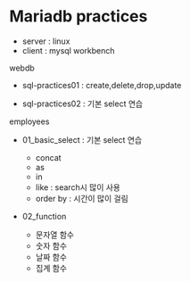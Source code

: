 # Mariadb practices

* server : linux
* client : mysql workbench

webdb

* sql-practices01 : create,delete,drop,update

* sql-practices02 : 기본 select 연습

employees 

* 01_basic_select : 기본 select 연습

	* concat
	* as
	* in
	* like : search시 많이 사용
	* order by : 시간이 많이 걸림
	
* 02_function

	* 문자열 함수
	* 숫자 함수
	* 날짜 함수
	* 집계 함수
	
